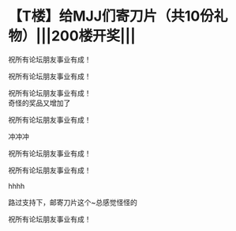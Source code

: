 # 【T楼】给MJJ们寄刀片（共10份礼物）|||200楼开奖|||


祝所有论坛朋友事业有成！<img id="aimg_ol0TP" onclick="zoom(this, this.src, 0, 0, 0)" class="zoom" src="https://cdn.jsdelivr.net/gh/hishis/forum-master/public/images/patch.gif" onmouseover="img_onmouseoverfunc(this)" onload="thumbImg(this)" border="0" alt="" />

祝所有论坛朋友事业有成！<img id="aimg_wfqZ5" onclick="zoom(this, this.src, 0, 0, 0)" class="zoom" src="https://cdn.jsdelivr.net/gh/hishis/forum-master/public/images/patch.gif" onmouseover="img_onmouseoverfunc(this)" onload="thumbImg(this)" border="0" alt="" />

祝所有论坛朋友事业有成！<br />
奇怪的奖品又增加了<img src="static/image/smiley/yct/022.gif" smilieid="42" border="0" alt="" />

祝所有论坛朋友事业有成！

冲冲冲

祝所有论坛朋友事业有成！

祝所有论坛朋友事业有成！

hhhh

路过支持下，邮寄刀片这个~总感觉怪怪的<img id="aimg_oBHAF" onclick="zoom(this, this.src, 0, 0, 0)" class="zoom" src="https://cdn.jsdelivr.net/gh/hishis/forum-master/public/images/patch.gif" onmouseover="img_onmouseoverfunc(this)" onload="thumbImg(this)" border="0" alt="" />

祝所有论坛朋友事业有成！
